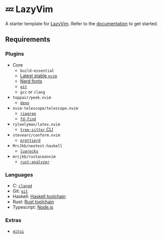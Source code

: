 # 💤 LazyVim

A starter template for [LazyVim](https://github.com/LazyVim/LazyVim).
Refer to the [documentation](https://lazyvim.github.io/installation) to get started.

## Requirements

### Plugins

- Core
  - `build-essential`
  - [Latest stable `nvim`](https://neovim.io/)
  - [Nerd fonts](https://github.com/ryanoasis/nerd-fonts)
  - [`git`](https://git-scm.com/)
  - `gcc` or `clang`
- `toppair/peek.nvim`
  - [`deno`](https://deno.com/)
- `nvim-telescope/telescope.nvim`
  - [`ripgrep`](https://crates.io/crates/ripgrep)
  - [`fd-find`](https://lib.rs/crates/fd-find)
- `ryleelyman/latex.nvim`
  - [`tree-sitter` CLI](https://github.com/tree-sitter/tree-sitter/blob/master/cli/README.md)
- `stevearc/conform.nvim`
  - [`prettierd`](https://github.com/fsouza/prettierd)
- `MrcJkb/neotest-haskell`
  - [`luarocks`](https://luarocks.org/)
- `mrcjkb/rustaceanvim`
  - [`rust-analyzer`](https://rust-analyzer.github.io/)

### Languages

- C: [`clangd`](https://clangd.llvm.org/)
- Git: [`git`](https://git-scm.com/)
- Haskell: [Haskell toolchain](https://www.haskell.org/)
- Rust: [Rust toolchain](https://www.rust-lang.org/)
- Typescript: [Node.js](https://nodejs.org/)

### Extras

- [`gitui`](https://lib.rs/crates/gitui)
